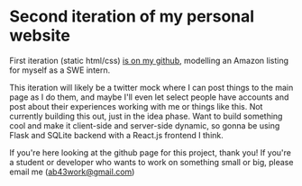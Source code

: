 # Second iteration of my personal website

First iteration (static html/css) [is on my github](https://github.com/alanb43/personal-website), modelling an Amazon listing for myself as a SWE intern.

This iteration will likely be a twitter mock where I can post things to the main page as I do them, and maybe I'll even let select people have accounts and post about their experiences working with me or things like this. Not currently building this out, just in the idea phase. Want to build something cool and make it client-side and server-side dynamic, so gonna be using Flask and SQLite backend with a React.js frontend I think.

If you're here looking at the github page for this project, thank you! If you're a student or developer who wants to work on something small or big, please email me (ab43work@gmail.com)